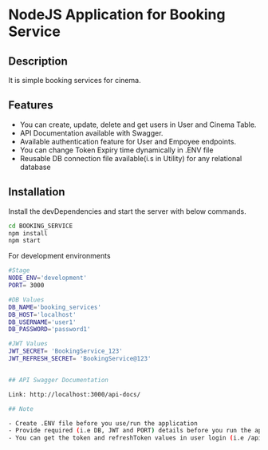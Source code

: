 # NodeJS Application for Booking Service

## Description

It is simple booking services for cinema.

## Features

- You can create, update, delete and get users in User and Cinema Table.
- API Documentation available with Swagger.
- Available authentication feature for User and Empoyee endpoints.
- You can change Token Expiry time dynamically in .ENV file
- Reusable DB connection file available(i.s in Utility) for any relational database

## Installation

Install the devDependencies and start the server with below commands.

```sh
cd BOOKING_SERVICE
npm install
npm start
```

For development environments

```sh
#Stage
NODE_ENV='development'
PORT= 3000

#DB Values
DB_NAME='booking_services'
DB_HOST='localhost'
DB_USERNAME='user1'
DB_PASSWORD='password1'

#JWT Values
JWT_SECRET= 'BookingService_123'
JWT_REFRESH_SECRET= 'BookingService@123'


## API Swagger Documentation

Link: http://localhost:3000/api-docs/

## Note

- Create .ENV file before you use/run the application
- Provide required (i.e DB, JWT and PORT) details before you run the application.
- You can get the token and refreshToken values in user login (i.e /api/user/login) endpoint response.
```
